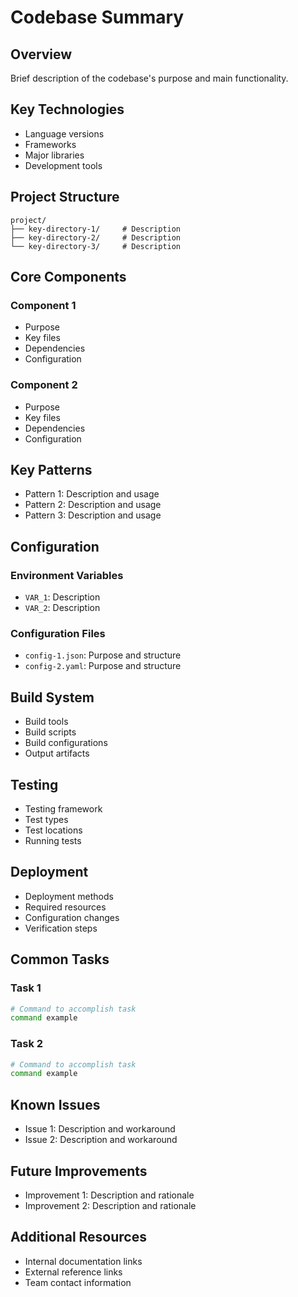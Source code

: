 # Codebase Summary

## Overview
Brief description of the codebase's purpose and main functionality.

## Key Technologies
- Language versions
- Frameworks
- Major libraries
- Development tools

## Project Structure
```
project/
├── key-directory-1/     # Description
├── key-directory-2/     # Description
└── key-directory-3/     # Description
```

## Core Components
### Component 1
- Purpose
- Key files
- Dependencies
- Configuration

### Component 2
- Purpose
- Key files
- Dependencies
- Configuration

## Key Patterns
- Pattern 1: Description and usage
- Pattern 2: Description and usage
- Pattern 3: Description and usage

## Configuration
### Environment Variables
- `VAR_1`: Description
- `VAR_2`: Description

### Configuration Files
- `config-1.json`: Purpose and structure
- `config-2.yaml`: Purpose and structure

## Build System
- Build tools
- Build scripts
- Build configurations
- Output artifacts

## Testing
- Testing framework
- Test types
- Test locations
- Running tests

## Deployment
- Deployment methods
- Required resources
- Configuration changes
- Verification steps

## Common Tasks
### Task 1
```bash
# Command to accomplish task
command example
```

### Task 2
```bash
# Command to accomplish task
command example
```

## Known Issues
- Issue 1: Description and workaround
- Issue 2: Description and workaround

## Future Improvements
- Improvement 1: Description and rationale
- Improvement 2: Description and rationale

## Additional Resources
- Internal documentation links
- External reference links
- Team contact information
